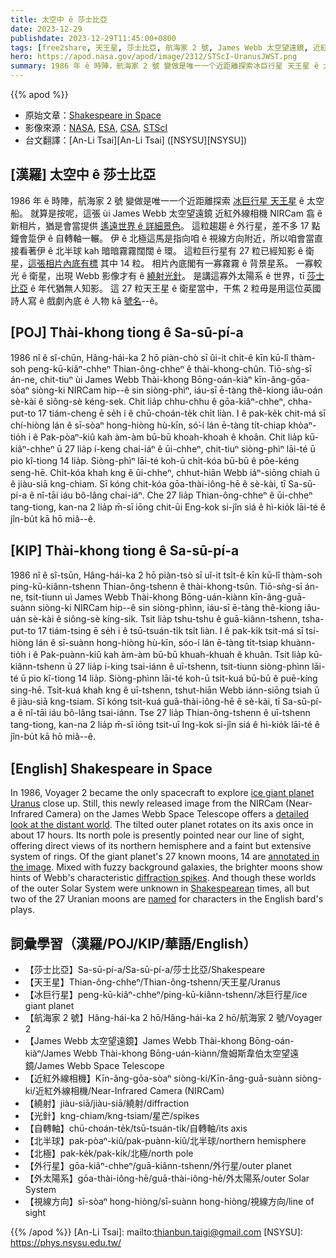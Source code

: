 ```yaml
---
title: 太空中 ê 莎士比亞
date: 2023-12-29
publishdate: 2023-12-29T11:45:00+0800
tags: [free2share, 天王星, 莎士比亞, 航海家 2 號, James Webb 太空望遠鏡, 近紅外線相機, 繞射, 光針, 自轉軸, 北極, 北半球, 外行星, 外太陽系, 視線方向, 冰巨行星]
hero: https://apod.nasa.gov/apod/image/2312/STScI-UranusJWST.png
summary: 1986 年 ê 時陣，航海家 2 號 變做是唯一一个近距離探索冰巨行星 天王星 ê 太空船。
---
```


{{% apod %}}

- 原始文章：[Shakespeare in Space](https://apod.nasa.gov/apod/ap231229.html)
- 影像來源：[NASA](https://www.nasa.gov/), [ESA](https://www.esa.int/), [CSA](https://www.asc-csa.gc.ca/eng/), [STScI](https://www.stsci.edu/)
- 台文翻譯：[An-Li Tsai][An-Li Tsai] ([NSYSU][NSYSU])

## [漢羅] 太空中 ê 莎士比亞
1986 年 ê 時陣，航海家 2 號 變做是唯一一个近距離探索 [冰巨行星 天王星][ice giant planet Uranus] ê 太空船。
就算是按呢，這張 ùi James Webb 太空望遠鏡 近紅外線相機 NIRCam 翕 ê 新相片，猶是會當提供 [遙遠世界 ê 詳細景色][detailed look at the distant world]。
這粒趨趨 ê 外行星，差不多 17 點鐘會踅伊 ê 自轉軸一輾。
伊 ê 北極這馬是指向咱 ê 視線方向附近，所以咱會當直接看著伊 ê 北半球 kah 暗暗霧霧闊闊 ê 環。
這粒巨行星有 27 粒已經知影 ê 衛星，[這張相片內底有標][annotated in the image] 其中 14 粒。
相片內底閣有一寡霧霧 ê 背景星系。
一寡較光 ê 衛星，出現 Webb 影像才有 ê [繞射光針][diffraction spikes]。
是講這寡外太陽系 ê 世界，tī [莎士比亞][Shakespearean] ê 年代猶無人知影。
這 27 粒天王星 ê 衛星當中，干焦 2 粒毋是用這位英國詩人寫 ê 戲劇內底 ê 人物 kā [號名][named]--ê。

## [POJ] Thài-khong tiong ê Sa-sū-pí-a
1986 nî ê sî-chūn, Hâng-hái-ka 2 hō piàn-chò sī ûi-it chi̍t-ê kīn kū-lî thàm-soh peng-kū-kiâⁿ-chheⁿ Thian-ông-chheⁿ ê thài-khong-chûn.
Tiō-sǹg-sī án-ne, chit-tiuⁿ ùi James Webb Thài-khong Bōng-oán-kiàⁿ kīn-âng-gōa-sòaⁿ siòng-ki NIRCam hip--ê sin siòng-phìⁿ, iáu-sī ē-tàng thê-kiong iâu-oán sè-kài ê siông-sè kéng-sek.
Chit lia̍p chhu-chhu ê gōa-kiâⁿ-chheⁿ, chha-put-to 17 tiám-cheng ē se̍h i ê chū-choán-te̍k chi̍t liàn.
I ê pak-ke̍k chit-má sī chí-hiòng lán ê sī-sòaⁿ hong-hiòng hù-kīn, só͘-í lán ē-tàng ti̍t-chiap khòaⁿ-tio̍h i ê Pak-pòaⁿ-kiû kah àm-àm bū-bū khoah-khoah ê khoân.
Chit lia̍p kū-kiâⁿ-chheⁿ ū 27 lia̍p í-keng chai-iáⁿ ê ūi-chheⁿ, chit-tiuⁿ siòng-phìⁿ lāi-té ū pio kî-tiong 14 lia̍p.
Siòng-phìⁿ lāi-té koh-ū chi̍t-kóa bū-bū ê pōe-kéng seng-hē.
Chi̍t-kóa khah kng ê ūi-chheⁿ, chhut-hiān Webb iáⁿ-siōng chiah ū ê jiàu-siā kng-chiam.
Sī kóng chit-kóa gōa-thài-iông-hē ê sè-kài, tī Sa-sū-pí-a ê nî-tāi iáu bô-lâng chai-iáⁿ.
Che 27 lia̍p Thian-ông-chheⁿ ê ūi-chheⁿ tang-tiong, kan-na 2 lia̍p m̄-sī iōng chit-ūi Eng-kok si-jîn siá ê hì-kio̍k lāi-té ê jîn-bu̍t kā hō miâ--ê.

## [KIP] Thài-khong tiong ê Sa-sū-pí-a
1986 nî ê sî-tsūn, Hâng-hái-ka 2 hō piàn-tsò sī uî-it tsi̍t-ê kīn kū-lî thàm-soh ping-kū-kiânn-tshenn Thian-ông-tshenn ê thài-khong-tsûn.
Tiō-sǹg-sī án-ne, tsit-tiunn uì James Webb Thài-khong Bōng-uán-kiànn kīn-âng-guā-suànn siòng-ki NIRCam hip--ê sin siòng-phìnn, iáu-sī ē-tàng thê-kiong iâu-uán sè-kài ê siông-sè kíng-sik.
Tsit lia̍p tshu-tshu ê guā-kiânn-tshenn, tsha-put-to 17 tiám-tsing ē se̍h i ê tsū-tsuán-ti̍k tsi̍t liàn.
I ê pak-ki̍k tsit-má sī tsí-hiòng lán ê sī-suànn hong-hiòng hù-kīn, sóo-í lán ē-tàng ti̍t-tsiap khuànn-tio̍h i ê Pak-puànn-kiû kah àm-àm bū-bū khuah-khuah ê khuân.
Tsit lia̍p kū-kiânn-tshenn ū 27 lia̍p í-king tsai-iánn ê uī-tshenn, tsit-tiunn siòng-phìnn lāi-té ū pio kî-tiong 14 lia̍p.
Siòng-phìnn lāi-té koh-ū tsi̍t-kuá bū-bū ê puē-kíng sing-hē.
Tsi̍t-kuá khah kng ê uī-tshenn, tshut-hiān Webb iánn-siōng tsiah ū ê jiàu-siā kng-tsiam.
Sī kóng tsit-kuá guā-thài-iông-hē ê sè-kài, tī Sa-sū-pí-a ê nî-tāi iáu bô-lâng tsai-iánn.
Tse 27 lia̍p Thian-ông-tshenn ê uī-tshenn tang-tiong, kan-na 2 lia̍p m̄-sī iōng tsit-uī Ing-kok si-jîn siá ê hì-kio̍k lāi-té ê jîn-bu̍t kā hō miâ--ê.

## [English] Shakespeare in Space
In 1986, Voyager 2 became the only spacecraft to explore [ice giant planet Uranus][ice giant planet Uranus] close up.
Still, this newly released image from the NIRCam (Near-Infrared Camera) on the James Webb Space Telescope offers a [detailed look at the distant world][detailed look at the distant world].
The tilted outer planet rotates on its axis once in about 17 hours.
Its north pole is presently pointed near our line of sight, offering direct views of its northern hemisphere and a faint but extensive system of rings.
Of the giant planet's 27 known moons, 14 are [annotated in the image][annotated in the image].
Mixed with fuzzy background galaxies, the brighter moons show hints of Webb's characteristic [diffraction spikes][diffraction spikes].
And though these worlds of the outer Solar System were unknown in [Shakespearean][Shakespearean] times, all but two of the 27 Uranian moons are [named][named] for characters in the English bard's plays.

## 詞彙學習（漢羅/POJ/KIP/華語/English）
- 【莎士比亞】Sa-sū-pí-a/Sa-sū-pí-a/莎士比亞/Shakespeare
- 【天王星】Thian-ông-chheⁿ/Thian-ông-tshenn/天王星/Uranus
- 【冰巨行星】peng-kū-kiâⁿ-chheⁿ/ping-kū-kiânn-tshenn/冰巨行星/ice giant planet
- 【航海家 2 號】Hâng-hái-ka 2 hō/Hâng-hái-ka 2 hō/航海家 2 號/Voyager 2
- 【James Webb 太空望遠鏡】James Webb Thài-khong Bōng-oán-kiàⁿ/James Webb Thài-khong Bōng-uán-kiànn/詹姆斯韋伯太空望遠鏡/James Webb Space Telescope
- 【近紅外線相機】Kīn-âng-gōa-sòaⁿ siòng-ki/Kīn-âng-guā-suànn siòng-ki/近紅外線相機/Near-Infrared Camera (NIRCam)
- 【繞射】jiàu-siā/jiàu-siā/繞射/diffraction
- 【光針】kng-chiam/kng-tsiam/星芒/spikes
- 【自轉軸】chū-choán-te̍k/tsū-tsuán-ti̍k/自轉軸/its axis
- 【北半球】pak-pòaⁿ-kiû/pak-puànn-kiû/北半球/northern hemisphere
- 【北極】pak-ke̍k/pak-ki̍k/北極/north pole
- 【外行星】gōa-kiâⁿ-chheⁿ/guā-kiânn-tshenn/外行星/outer planet
- 【外太陽系】gōa-thài-iông-hē/guā-thài-iông-hē/外太陽系/outer Solar System
- 【視線方向】sī-sòaⁿ hong-hiòng/sī-suànn hong-hiòng/視線方向/line of sight

{{% /apod %}}
[An-Li Tsai]: mailto:thianbun.taigi@gmail.com
[NSYSU]: https://phys.nsysu.edu.tw/

[copyright]: https://apod.nasa.gov/apod/fap/lib/about_apod.html#srapply
[License]: https://creativecommons.org/licenses/by/3.0/

[ice giant planet Uranus]:https://science.nasa.gov/uranus/
[detailed look at the distant world]:https://webbtelescope.org/contents/media/images/2023/150/01HHFNNWQTA69J6K680PVZN4A1
[annotated in the image]:https://webbtelescope.org/contents/media/images/2023/150/01HHFQ5BKDZNM2KAP22SZARN0S
[diffraction spikes]:https://webbtelescope.org/contents/media/images/01G529MX46J7AFK61GAMSHKSSN
[Shakespearean]:https://www.folger.edu/podcasts/shakespeare-unlimited/shakespearean-moons-uranus/
[named]:https://apod.nasa.gov/apod/ap990227.html

